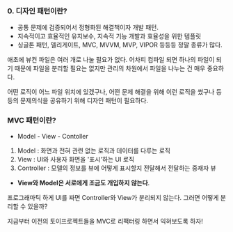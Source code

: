 ### 0. 디자인 패턴이란?
- 공통 문제에 검증되어서 정형화된 해결책이자 개발 패턴.
- 지속적이고 효율적인 유지보수, 지속적 기능 개발과 효율성을 위한 템플릿
- 싱글톤 패턴, 델리게이트, MVC, MVVM, MVP, VIPOR 등등등 정말 종류가 많다.

애초에 뷰컨 파일은 여러 개로 나눌 필요가 없다.
어차피 컴파일 되면 하나의 파일이 되기 때문에 파일을 분리할 필요는 없지만
관리의 차원에서 파일을 나누는 건 매우 중요하다.

어떤 로직이 어느 파일 위치에 있겠구나, 어떤 문제 해결을 위해 이런 로직을 썼구나 등등의 문제의식을
공유하기 위해 디자인 패턴이 필요하다.

### MVC 패턴이란?
- Model - View - Contoller
1. Model : 화면과 전혀 관련 없는 로직과 데이터를 다루는 로직
2. View : UI와 사용자 화면을 '표시'하는 UI 로직
3. Controller : 모델의 정보를 뷰에 어떻게 표시할지 전달해서 전달하는 중재자 뷰
- **View와 Model은 서로에게 조금도 개입하지 않는다**.

프로그래마틱 하게 UI를 짜면 Controller와 View가 분리되지 않는다.
그러면 어떻게 분리할 수 있을까?

지금부터 이전의 토이프로젝트들을 MVC로 리팩터링 하면서 익혀보도록 하자!